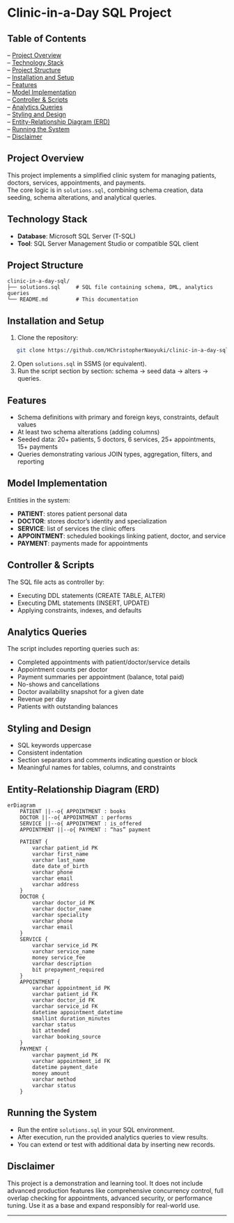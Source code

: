 # Clinic-in-a-Day SQL Project

## Table of Contents  
– [Project Overview](#project-overview)  
– [Technology Stack](#technology-stack)  
– [Project Structure](#project-structure)  
– [Installation and Setup](#installation-and-setup)  
– [Features](#features)  
– [Model Implementation](#model-implementation)  
– [Controller & Scripts](#controller--scripts)  
– [Analytics Queries](#analytics-queries)  
– [Styling and Design](#styling-and-design)  
– [Entity-Relationship Diagram (ERD)](#entity-relationship-diagram-erd)  
– [Running the System](#running-the-system)  
– [Disclaimer](#disclaimer)  

## Project Overview  
This project implements a simplified clinic system for managing patients, doctors, services, appointments, and payments.  
The core logic is in `solutions.sql`, combining schema creation, data seeding, schema alterations, and analytical queries.

## Technology Stack  
- **Database**: Microsoft SQL Server (T-SQL)  
- **Tool**: SQL Server Management Studio or compatible SQL client  

## Project Structure  

```
clinic-in-a-day-sql/
├── solutions.sql     # SQL file containing schema, DML, analytics queries
└── README.md         # This documentation
```

## Installation and Setup  
1. Clone the repository:  
```bash
   git clone https://github.com/HChristopherNaoyuki/clinic-in-a-day-sql.git
```

2. Open `solutions.sql` in SSMS (or equivalent).
3. Run the script section by section: schema → seed data → alters → queries.

## Features

* Schema definitions with primary and foreign keys, constraints, default values
* At least two schema alterations (adding columns)
* Seeded data: 20+ patients, 5 doctors, 6 services, 25+ appointments, 15+ payments
* Queries demonstrating various JOIN types, aggregation, filters, and reporting

## Model Implementation

Entities in the system:

* **PATIENT**: stores patient personal data
* **DOCTOR**: stores doctor’s identity and specialization
* **SERVICE**: list of services the clinic offers
* **APPOINTMENT**: scheduled bookings linking patient, doctor, and service
* **PAYMENT**: payments made for appointments

## Controller & Scripts

The SQL file acts as controller by:

* Executing DDL statements (CREATE TABLE, ALTER)
* Executing DML statements (INSERT, UPDATE)
* Applying constraints, indexes, and defaults

## Analytics Queries

The script includes reporting queries such as:

* Completed appointments with patient/doctor/service details
* Appointment counts per doctor
* Payment summaries per appointment (balance, total paid)
* No-shows and cancellations
* Doctor availability snapshot for a given date
* Revenue per day
* Patients with outstanding balances

## Styling and Design

* SQL keywords uppercase
* Consistent indentation
* Section separators and comments indicating question or block
* Meaningful names for tables, columns, and constraints

## Entity-Relationship Diagram (ERD)

```mermaid
erDiagram
    PATIENT ||--o{ APPOINTMENT : books
    DOCTOR ||--o{ APPOINTMENT : performs
    SERVICE ||--o{ APPOINTMENT : is_offered
    APPOINTMENT ||--o{ PAYMENT : “has” payment

    PATIENT {
        varchar patient_id PK
        varchar first_name
        varchar last_name
        date date_of_birth
        varchar phone
        varchar email
        varchar address
    }
    DOCTOR {
        varchar doctor_id PK
        varchar doctor_name
        varchar speciality
        varchar phone
        varchar email
    }
    SERVICE {
        varchar service_id PK
        varchar service_name
        money service_fee
        varchar description
        bit prepayment_required
    }
    APPOINTMENT {
        varchar appointment_id PK
        varchar patient_id FK
        varchar doctor_id FK
        varchar service_id FK
        datetime appointment_datetime
        smallint duration_minutes
        varchar status
        bit attended
        varchar booking_source
    }
    PAYMENT {
        varchar payment_id PK
        varchar appointment_id FK
        datetime payment_date
        money amount
        varchar method
        varchar status
    }
```

## Running the System

* Run the entire `solutions.sql` in your SQL environment.
* After execution, run the provided analytics queries to view results.
* You can extend or test with additional data by inserting new records.

## Disclaimer

This project is a demonstration and learning tool.
It does not include advanced production features like 
comprehensive concurrency control, full overlap checking 
for appointments, advanced security, or performance tuning.
Use it as a base and expand responsibly for real-world use.

---
